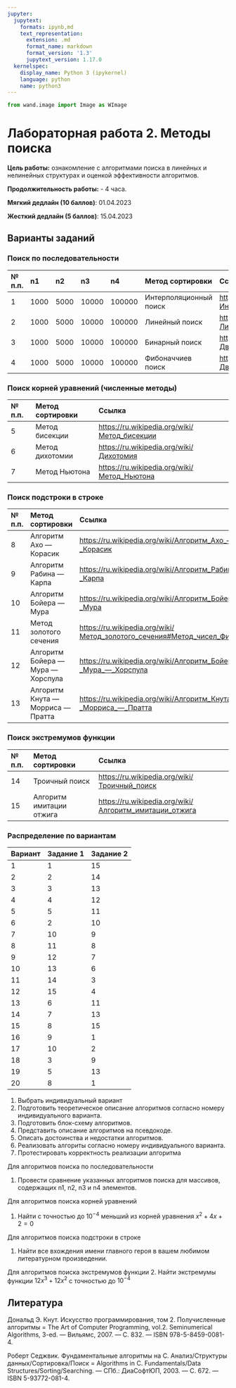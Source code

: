 ```yaml
---
jupyter:
  jupytext:
    formats: ipynb,md
    text_representation:
      extension: .md
      format_name: markdown
      format_version: '1.3'
      jupytext_version: 1.17.0
  kernelspec:
    display_name: Python 3 (ipykernel)
    language: python
    name: python3
---
```



```python slideshow={"slide_type": "skip"}
from wand.image import Image as WImage
```


# Лабораторная работа 2. Методы поиска

**Цель работы:** ознакомление с алгоритмами поиска в линейных  и нелинейных структурах  и  оценкой эффективности алгоритмов.

**Продолжительность работы:** - 4 часа. 

**Мягкий дедлайн (10 баллов)**: 01.04.2023 

**Жесткий дедлайн (5 баллов)**: 15.04.2023


## Варианты заданий

### Поиск по последовательности

| № п.п.  | n1     | n2     | n3     | n4     | Метод сортировки          | Ссылка |
|:------- |:-------|:-------|:-------|:-------|:--------------------------|:-------|
|  1      | 1000   | 5000   | 10000  | 100000 | Интерполяционный поиск    | https://ru.wikipedia.org/wiki/Интерполяционный_поиск |
|  2      | 1000   | 5000   | 10000  | 100000 | Линейный поиск            | https://ru.wikipedia.org/wiki/Линейный_поиск         |
|  3      | 1000   | 5000   | 10000  | 100000 | Бинарный поиск            | https://ru.wikipedia.org/wiki/Двоичный_поиск     
|  4      | 1000   | 5000   | 10000  | 100000 | Фибоначчиев поиск         | https://ru.wikipedia.org/wiki/Двоичный_поиск | 


### Поиск корней уравнений (численные методы)

| № п.п.  |  Метод сортировки          | Ссылка |
|:--------|:---------------------------|:-------|
| 5       |  Метод бисекции            | https://ru.wikipedia.org/wiki/Метод_бисекции |
| 6       |  Метод дихотомии           | https://ru.wikipedia.org/wiki/Дихотомия |
| 7       |  Метод Ньютона             | https://ru.wikipedia.org/wiki/Метод_Ньютона  |



### Поиск подстроки в строке

| № п.п.  | Метод сортировки          | Ссылка |
|:------- |:--------------------------|:-------|
| 8       | Алгоритм Ахо — Корасик    | https://ru.wikipedia.org/wiki/Алгоритм_Ахо_—_Корасик  |
| 9       | Алгоритм Рабина — Карпа   | https://ru.wikipedia.org/wiki/Алгоритм_Рабина_—_Карпа |
| 10      | Алгоритм Бойера — Мура    | https://ru.wikipedia.org/wiki/Алгоритм_Бойера_—_Мура |
| 11      | Метод золотого сечения    | https://ru.wikipedia.org/wiki/Метод_золотого_сечения#Метод_чисел_Фибоначчи
| 12      | Алгоритм Бойера — Мура — Хорспула | https://ru.wikipedia.org/wiki/Алгоритм_Бойера_—_Мура_—_Хорспула |
| 13      | Алгоритм Кнута — Морриса — Пратта | https://ru.wikipedia.org/wiki/Алгоритм_Кнута_—_Морриса_—_Пратта |



### Поиск экстремумов функции
| № п.п.  | Метод сортировки          | Ссылка |
|:------- |:--------------------------|:-------|
|  14     | Троичный поиск    | https://ru.wikipedia.org/wiki/Троичный_поиск
|  15     | Алгоритм имитации отжига  | https://ru.wikipedia.org/wiki/Алгоритм_имитации_отжига

### Распределение по вариантам

| Вариант  | Задание 1  | Задание 2
|:---------|:-----------|:--------|
| 1        | 1          | 15      |
| 2        | 2          | 14      |
| 3        | 3          | 13      |
| 4        | 4          | 12      |
| 5        | 5          | 11      |
| 6        | 2          | 10      |
| 7        | 10         |  9      |
| 8        | 11         |  8      |
| 9        | 12         |  7      |
| 10       | 13         |  6      |
| 11       | 14         |  3      |
| 12       | 15         |  4      |
| 13       | 6          |  11     |
| 14       | 7          |  13     |
| 15       | 8          |  15     |
| 16       | 9          |  1      |
| 17       | 10         |  2      |
| 18       | 3          |  9      |
| 19       | 5          |  13     |
| 20       | 8          |  1      |




1. Выбрать индивидуальный вариант  
2. Подготовить теоретическое описание алгоритмов согласно номеру индивидуального варианта.
3. Подготовить блок-схему алгоритмов.
4. Представить описание алгоритмов на псевдокоде.
5. Описать достоинства и недостатки алгоритмов.
6. Реализовать алгориты согласно номеру индивидуального варианта. 
7. Протестировать корректность реализации алгоритма

Для алгоритмов поиска по последовательности
1. Провести сравнение указанных алгоритмов поиска для массивов, содержащих n1, n2, n3 и n4 элементов. 

Для алгоритмов поиска корней уравнений
1. Найти с точностью до $10^{-4}$  меньший из корней уравнения $x^2 + 4x + 2 = 0$

Для алгоритмов поиска  подстроки в строке
1. Найти все вхождения имени главного героя в вашем любимом литературном произведении.

Для алгоритмов поиска экстремумов функции 
2. Найти экстремумы функции $12x^3 + 12x^2$ с точностью до $10^{-4}$


## Литература

Дональд Э. Кнут. Искусство программирования, том 2. Получисленные алгоритмы = The Art of Computer Programming, vol.2. Seminumerical Algorithms, 3-ed. — Вильямс, 2007. — С. 832. — ISBN 978-5-8459-0081-4.

Роберт Седжвик. Фундаментальные алгоритмы на C. Анализ/Структуры данных/Сортировка/Поиск = Algorithms in C. Fundamentals/Data Structures/Sorting/Searching. — СПб.: ДиаСофтЮП, 2003. — С. 672. — ISBN 5-93772-081-4.
